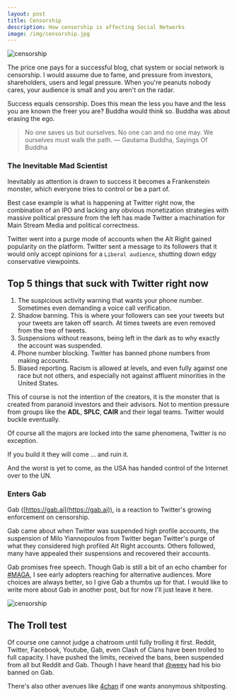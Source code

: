 ```yaml
---
layout: post
title: Censorship
description: How censorship is affecting Social Networks
image: /img/censorship.jpg
---
```


![censorship]({{site.url}}/img/censorship.jpg)

The price one pays for a successful blog, chat system or social network is censorship. I would assume due to fame, and pressure from investors, shareholders, users and legal pressure. When you're peanuts nobody cares, your audience is small and you aren't on the radar.

Success equals censorship. Does this mean the less you have and the less you are known the freer you are? Buddha would think so. Buddha was about erasing the ego.

> No one saves us but ourselves. No one can and no one may. We ourselves must walk the path.
― Gautama Buddha, Sayings Of Buddha

### The Inevitable Mad Scientist

Inevitably as attention is drawn to success it becomes a Frankenstein monster, which everyone tries to control or be a part of.

Best case example is what is happening at Twitter right now, the combination of an IPO and lacking any obvious monetization strategies with massive political pressure from the left has made Twitter a machination for Main Stream Media and political correctness.

Twitter went into a purge mode of accounts when the Alt Right gained popularity on the platform. Twitter sent a message to its followers that it would only accept opinions for a `Liberal audience`, shutting down edgy conservative viewpoints.

## Top 5 things that suck with Twitter right now

1. The suspicious activity warning that wants your phone number. Sometimes even demanding a voice call verification.
2. Shadow banning. This is where your followers can see your tweets but your tweets are taken off search. At times tweets are even removed from the tree of tweets.
3. Suspensions without reasons, being left in the dark as to why exactly the account was suspended.
4. Phone number blocking. Twitter has banned phone numbers from making accounts.
5. Biased reporting. Racism is allowed at levels, and even fully against one race but not others, and especially not against affluent minorities in the United States.

This of course is not the intention of the creators, it is the monster that is created from paranoid investors and their advisors. Not to mention pressure from groups like the **ADL**, **SPLC**, **CAIR** and their legal teams. Twitter would buckle eventually.

Of course all the majors are locked into the same phenomena, Twitter is no exception.

<div class="message">If you build it they will come ... and ruin it.
</div>

And the worst is yet to come, as the USA has handed control of the Internet over to the UN.

### Enters Gab

Gab ([https://gab.ai](https://gab.ai)), is a reaction to Twitter's growing enforcement on censorship.

Gab came about when Twitter was suspended high profile accounts, the suspension of Milo Yiannopoulos from Twitter began Twitter's purge of what they considered high profiled Alt Right accounts. Others followed, many have appealed their suspensions and recovered their accounts.

Gab promises free speech. Though Gab is still a bit of an echo chamber for [#MAGA](https://en.wikipedia.org/wiki/Maga), I see early adopters reaching for alternative audiences. More choices are always better, so I give Gab a thumbs up for that. I would like to write more about Gab in another post, but for now I'll just leave it here.

![censorship]({{site.url}}/img/troll.jpg)

## The Troll test

Of course one cannot judge a chatroom until fully trolling it first. Reddit, Twitter, Facebook, Youtube, Gab, even Clash of Clans have been trolled to full capacity. I have pushed the limits, received the bans, been suspended from all but Reddit and Gab. Though I have heard that [@weev](https://gab.ai/weev) had his bio banned on Gab.

There's also other avenues like [4chan](http://www.4chan.org/) if one wants anonymous shitposting.
